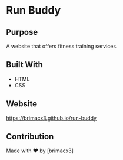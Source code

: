# Run Buddy

## Purpose
A website that offers fitness training services.

## Built With
* HTML
* CSS

## Website
https://brimacx3.github.io/run-buddy

## Contribution
Made with ❤️ by [brimacx3]
